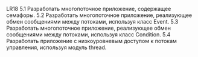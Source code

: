 
LR18
5.1 Разработать многопоточное приложение, содержащее семафоры.
5.2 Разработать многопоточное приложение, реализующее обмен сообщениями
между потоками, используя класс Event.
5.3 Разработать многопоточное приложение, реализующее обмен сообщениями
между потоками, используя класс Condition.
5.4 Разработать приложение c низкоуровневым доступом к потокам управления,
используя модуль thread.

